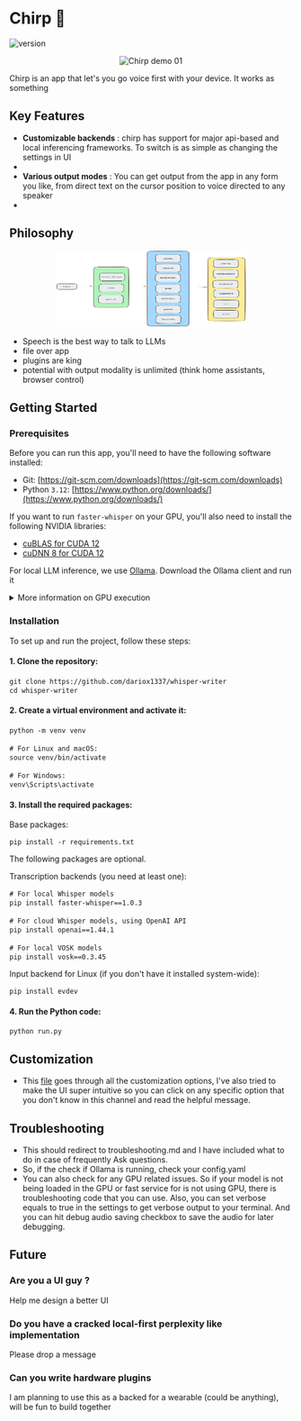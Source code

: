
# Chirp 🐤

![version](https://img.shields.io/badge/version-1.0-blue)

<p align="center">
    <img src="./assets/chirp-demo-01.gif" alt="Chirp demo 01" width="340" height="136">
</p>

Chirp is an app that let's you go voice first with your device. It works as something

## Key Features
- **Customizable backends** : chirp has support for major api-based and local inferencing frameworks. To switch is as simple as changing the settings in UI
- <demo></demo>
- **Various output modes** : You can get output from the app in any form you like, from direct text on the cursor position to voice directed to any speaker
- <demo></demo>


## Philosophy

<p align="center">
    <img src="./assets/chirp-options.png" alt="Chirp philosophy" width="340" height="136">
</p>

- Speech is the best way to talk to LLMs
- file over app
- plugins are king
- potential with output modality is unlimited (think home assistants, browser control)

## Getting Started

### Prerequisites
Before you can run this app, you'll need to have the following software installed:

- Git: [https://git-scm.com/downloads](https://git-scm.com/downloads)
- Python `3.12`: [https://www.python.org/downloads/](https://www.python.org/downloads/)

If you want to run `faster-whisper` on your GPU, you'll also need to install the following NVIDIA libraries:

- [cuBLAS for CUDA 12](https://developer.nvidia.com/cublas)
- [cuDNN 8 for CUDA 12](https://developer.nvidia.com/cudnn)

For local LLM inference, we use [Ollama](https://github.com/ollama/ollama). Download the Ollama client and run it

<details>
<summary>More information on GPU execution</summary>

The below was taken directly from the [`faster-whisper` README](https://github.com/SYSTRAN/faster-whisper?tab=readme-ov-file#gpu):

**Note:** The latest versions of `ctranslate2` support CUDA 12 only. For CUDA 11, the current workaround is downgrading to the `3.24.0` version of `ctranslate2` (This can be done with `pip install --force-reinsall ctranslate2==3.24.0`).

There are multiple ways to install the NVIDIA libraries mentioned above. The recommended way is described in the official NVIDIA documentation, but we also suggest other installation methods below.

#### Use Docker

The libraries (cuBLAS, cuDNN) are installed in these official NVIDIA CUDA Docker images: `nvidia/cuda:12.0.0-runtime-ubuntu20.04` or `nvidia/cuda:12.0.0-runtime-ubuntu22.04`.

#### Install with `pip` (Linux only)

On Linux these libraries can be installed with `pip`. Note that `LD_LIBRARY_PATH` must be set before launching Python.

```bash
pip install nvidia-cublas-cu12 nvidia-cudnn-cu12

export LD_LIBRARY_PATH=`python3 -c 'import os; import nvidia.cublas.lib; import nvidia.cudnn.lib; print(os.path.dirname(nvidia.cublas.lib.__file__) + ":" + os.path.dirname(nvidia.cudnn.lib.__file__))'`
```

**Note**: Version 9+ of `nvidia-cudnn-cu12` appears to cause issues due its reliance on cuDNN 9 (Faster-Whisper does not currently support cuDNN 9). Ensure your version of the Python package is for cuDNN 8.

#### Download the libraries from Purfview's repository (Windows & Linux)

Purfview's [whisper-standalone-win](https://github.com/Purfview/whisper-standalone-win) provides the required NVIDIA libraries for Windows & Linux in a [single archive](https://github.com/Purfview/whisper-standalone-win/releases/tag/libs). Decompress the archive and place the libraries in a directory included in the `PATH`.

</details>

### Installation
To set up and run the project, follow these steps:

#### 1. Clone the repository:

```
git clone https://github.com/dariox1337/whisper-writer
cd whisper-writer
```

#### 2. Create a virtual environment and activate it:

```
python -m venv venv

# For Linux and macOS:
source venv/bin/activate

# For Windows:
venv\Scripts\activate
```

#### 3. Install the required packages:

Base packages:
```
pip install -r requirements.txt
```

The following packages are optional.

Transcription backends (you need at least one):
```
# For local Whisper models
pip install faster-whisper==1.0.3

# For cloud Whisper models, using OpenAI API
pip install openai==1.44.1

# For local VOSK models
pip install vosk==0.3.45
```

Input backend for Linux (if you don't have it installed system-wide):
```
pip install evdev
```


#### 4. Run the Python code:

```
python run.py
```

## Customization 

- This [file]() goes through all the customization options, I've also tried to make the UI super intuitive so you can click on any specific option that you don't know in this channel and read the helpful message.

## Troubleshooting

-  This should redirect to troubleshooting.md and I have included what to do in case of frequently Ask questions.
-  So, if the check if Ollama is running, check your config.yaml
-  You can also check for any GPU related issues. So if your model is not being loaded in the GPU or fast service for is not using GPU, there is troubleshooting code that you can use. Also, you can set verbose equals to true in the settings to get verbose output to your terminal. And you can hit debug audio saving checkbox to save the audio for later debugging.


## Future

### Are you a UI guy ?
Help me design a better UI 

### Do you have a cracked local-first perplexity like implementation
Please drop a message

### Can you write hardware plugins
I am planning to use this as a backed for a wearable (could be anything), will be fun to build together

### 

